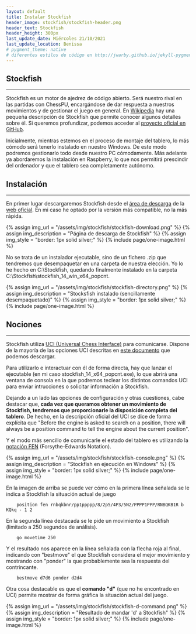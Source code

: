```yaml
---
layout: default
title: Instalar Stockfish
header_image: stockfish/stockfish-header.png
header_text: Stockfish
header_height: 300px
last_update_date: Miércoles 21/10/2021
last_update_location: Benissa
# pygment_theme: native
# diferentes estilos de código en http://jwarby.github.io/jekyll-pygments-themes/languages/java.html
---
```

## Stockfish
---
Stockfish es un motor de ajedrez de código abierto. Será nuestro rival en las partidas con ChessPU, encargándose de dar respuesta a nuestros movimientos y de gestionar el juego en general. En [Wikipedia](https://es.wikipedia.org/wiki/Stockfish) hay una pequeña descripción de Stockfish que permite conocer algunos detalles sobre él. Si queremos profundizar, podemos acceder al [proyecto oficial en GitHub](https://github.com/official-stockfish/Stockfish).

Inicialmente, mientras estemos en el proceso de montaje del tablero, lo más cómodo será tenerlo instalado en nuestro Windows. De este modo podremos gestionarlo todo desde nuestro PC cómodamente. Más adelante ya abordaremos la instalación en Raspberry, lo que nos permitirá prescindir del ordenador y que el tablero sea completamente autónomo.

## Instalación
---
En primer lugar descargaremos Stockfish desde el [área de descarga](https://stockfishchess.org/download/) de la [web oficial](https://stockfishchess.org/). En mi caso he optado por la versión más compatible, no la más rápida.

{% assign img_url = "/assets/img/stockfish/stockfish-download.png" %}
{% assign img_description = "Página de descarga de Stockfish" %}
{% assign img_style = "border: 1px solid silver;" %}
{% include page/one-image.html %}

No se trata de un instalador ejecutable, sino de un fichero .zip que tendremos que desempaquetar en una carpeta de nuestra elección. Yo lo he hecho en C:\Stockfish, quedando finalmente instalado en la carpeta C:\Stockfish\stockfish_14_win_x64_popcnt\.

{% assign img_url = "/assets/img/stockfish/stockfish-directory.png" %}
{% assign img_description = "Stocksfish instalado (sencillamente desempaquetado)" %}
{% assign img_style = "border: 1px solid silver;" %}
{% include page/one-image.html %}

## Nociones
---
Stockfish utiliza [UCI (Universal Chess Interface)](https://backscattering.de/chess/uci/) para comunicarse. Dispone de la mayoría de las opciones UCI descritas en [este documento](https://www.shredderchess.com/download/div/uci.zip) que podemos descargar.

Para utilizarlo e interactuar con él de forma directa, hay que lanzar el ejecutable (en mi caso stockfish_14_x64_popcnt.exe), lo que abrirá una ventana de consola en la que podremos teclear los distintos comandos UCI para enviar intrucciones o solicitar información a Stockfish.

Dejando a un lado las opciones de configuración y otras cuestiones, cabe destacar que, **cada vez que queramos obtener un movimiento de Stockfish, tendremos que proporcionarle la disposición completa del tablero**. De hecho, en la descripción oficial del UCI se dice de forma explícita que "Before the engine is asked to search on a position, there will always be a position command to tell the engine about the current position".

Y el modo más sencillo de comunicarle el estado del tablero es utilizando la [notación FEN](https://ajedrez.pro/notacion-fen) (Forsythe-Edwards Notation).

{% assign img_url = "/assets/img/stockfish/stockfish-console.png" %}
{% assign img_description = "Stockfish en ejecución en Windows" %}
{% assign img_style = "border: 1px solid silver;" %}
{% include page/one-image.html %}

En la imagen de arriba se puede ver cómo en la primera línea señalada se le indica a Stockfish la situación actual de juego 

```
    position fen rnbqkbnr/pp1ppppp/8/2p5/4P3/5N2/PPPP1PPP/RNBQKB1R b KQkq - 1 2
```

En la segunda línea destacada se le pide un movimiento a Stockfish (limitado a 250 segundos de análisis). 

```
    go movetime 250
```

Y el resultado nos aparece en la línea señalada con la flecha roja al final, indicando con "bestmove" el que Stockfish considera el mejor movimiento y mostrando con "ponder" la que probablemente sea la respuesta del contrincante.

```
    bestmove d7d6 ponder d2d4
```

Otra cosa destacable es que el **comando "d"** (que no he encontrado en UCI) permite mostrar de forma gráfica la situación actual del juego.

{% assign img_url = "/assets/img/stockfish/stockfish-d-command.png" %}
{% assign img_description = "Resultado de mandar 'd' a Stockfish" %}
{% assign img_style = "border: 1px solid silver;" %}
{% include page/one-image.html %}




